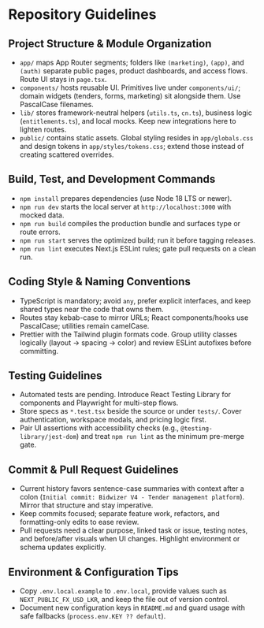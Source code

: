 # Repository Guidelines

## Project Structure & Module Organization
- `app/` maps App Router segments; folders like `(marketing)`, `(app)`, and `(auth)` separate public pages, product dashboards, and access flows. Route UI stays in `page.tsx`.
- `components/` hosts reusable UI. Primitives live under `components/ui/`; domain widgets (tenders, forms, marketing) sit alongside them. Use PascalCase filenames.
- `lib/` stores framework-neutral helpers (`utils.ts`, `cn.ts`), business logic (`entitlements.ts`), and local mocks. Keep new integrations here to lighten routes.
- `public/` contains static assets. Global styling resides in `app/globals.css` and design tokens in `app/styles/tokens.css`; extend those instead of creating scattered overrides.

## Build, Test, and Development Commands
- `npm install` prepares dependencies (use Node 18 LTS or newer).
- `npm run dev` starts the local server at `http://localhost:3000` with mocked data.
- `npm run build` compiles the production bundle and surfaces type or route errors.
- `npm run start` serves the optimized build; run it before tagging releases.
- `npm run lint` executes Next.js ESLint rules; gate pull requests on a clean run.

## Coding Style & Naming Conventions
- TypeScript is mandatory; avoid `any`, prefer explicit interfaces, and keep shared types near the code that owns them.
- Routes stay kebab-case to mirror URLs; React components/hooks use PascalCase; utilities remain camelCase.
- Prettier with the Tailwind plugin formats code. Group utility classes logically (layout → spacing → color) and review ESLint autofixes before committing.

## Testing Guidelines
- Automated tests are pending. Introduce React Testing Library for components and Playwright for multi-step flows.
- Store specs as `*.test.tsx` beside the source or under `tests/`. Cover authentication, workspace modals, and pricing logic first.
- Pair UI assertions with accessibility checks (e.g., `@testing-library/jest-dom`) and treat `npm run lint` as the minimum pre-merge gate.

## Commit & Pull Request Guidelines
- Current history favors sentence-case summaries with context after a colon (`Initial commit: Bidwizer V4 - Tender management platform`). Mirror that structure and stay imperative.
- Keep commits focused; separate feature work, refactors, and formatting-only edits to ease review.
- Pull requests need a clear purpose, linked task or issue, testing notes, and before/after visuals when UI changes. Highlight environment or schema updates explicitly.

## Environment & Configuration Tips
- Copy `.env.local.example` to `.env.local`, provide values such as `NEXT_PUBLIC_FX_USD_LKR`, and keep the file out of version control.
- Document new configuration keys in `README.md` and guard usage with safe fallbacks (`process.env.KEY ?? default`).
